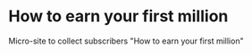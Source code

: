 # How to earn your first million 
Micro-site to collect subscribers "How to earn your first million"
